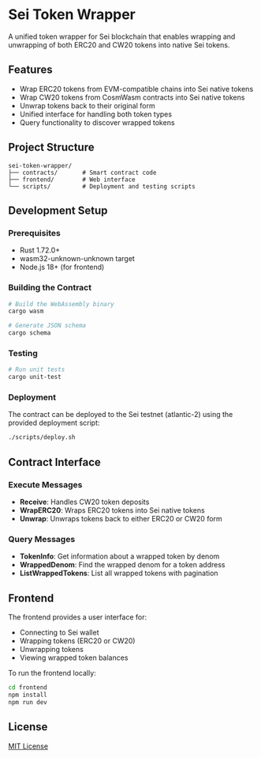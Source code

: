 # Sei Token Wrapper

A unified token wrapper for Sei blockchain that enables wrapping and unwrapping of both ERC20 and CW20 tokens into native Sei tokens.

## Features

- Wrap ERC20 tokens from EVM-compatible chains into Sei native tokens
- Wrap CW20 tokens from CosmWasm contracts into Sei native tokens
- Unwrap tokens back to their original form
- Unified interface for handling both token types
- Query functionality to discover wrapped tokens

## Project Structure

```
sei-token-wrapper/
├── contracts/       # Smart contract code
├── frontend/        # Web interface
└── scripts/         # Deployment and testing scripts
```

## Development Setup

### Prerequisites

- Rust 1.72.0+
- wasm32-unknown-unknown target
- Node.js 18+ (for frontend)

### Building the Contract

```bash
# Build the WebAssembly binary
cargo wasm

# Generate JSON schema
cargo schema
```

### Testing

```bash
# Run unit tests
cargo unit-test
```

### Deployment

The contract can be deployed to the Sei testnet (atlantic-2) using the provided deployment script:

```bash
./scripts/deploy.sh
```

## Contract Interface

### Execute Messages

- **Receive**: Handles CW20 token deposits
- **WrapERC20**: Wraps ERC20 tokens into Sei native tokens
- **Unwrap**: Unwraps tokens back to either ERC20 or CW20 form

### Query Messages

- **TokenInfo**: Get information about a wrapped token by denom
- **WrappedDenom**: Find the wrapped denom for a token address
- **ListWrappedTokens**: List all wrapped tokens with pagination

## Frontend

The frontend provides a user interface for:
- Connecting to Sei wallet
- Wrapping tokens (ERC20 or CW20)
- Unwrapping tokens
- Viewing wrapped token balances

To run the frontend locally:

```bash
cd frontend
npm install
npm run dev
```

## License

[MIT License](LICENSE)